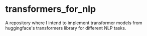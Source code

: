 # transformers_for_nlp

A repository where I intend to implement  transformer models from huggingface's transformers library for different NLP tasks.
